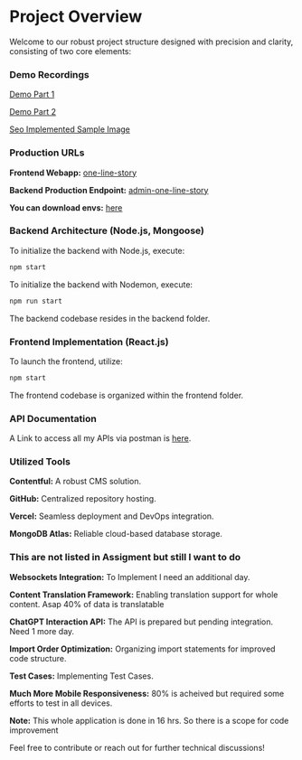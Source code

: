 # Project Overview

Welcome to our robust project structure designed with precision and clarity, consisting of two core elements:

### Demo Recordings

[Demo Part 1](https://drive.google.com/file/d/1J0F73HZRcWG6H5mntU9tM-YaFKKrFizW/view?usp=drive_link)

[Demo Part 2](https://drive.google.com/file/d/1uJsXshPD4N_cO-0H-p4kNk1jRVNnobRc/view?usp=drive_link)

[Seo Implemented Sample Image](https://drive.google.com/file/d/1Xrr3Ej4j4jD9ZlZqdqcGdkrin4T8LRCs/view?usp=drive_link)

### Production URLs

**Frontend Webapp:** [one-line-story](https://one-line-story.monkwall.com/)

**Backend Production Endpoint:** [admin-one-line-story](https://admin-one-line-story.monkwall.com/stories)

**You can download envs:** [here](https://drive.google.com/drive/folders/1Mdzei_kbiZ_IItjyCbqoeEz063n0YOYg?usp=sharing)

### Backend Architecture (Node.js, Mongoose)

To initialize the backend with Node.js, execute:

```bash
npm start
```

To initialize the backend with Nodemon, execute:

```bash
npm run start
```

The backend codebase resides in the backend folder.

### Frontend Implementation (React.js)

To launch the frontend, utilize:

```bash
npm start
```

The frontend codebase is organized within the frontend folder.

### API Documentation

A Link to access all my APIs via postman is [here](https://api.postman.com/collections/32817122-730e412b-b599-4dea-8b92-e6276af52901?access_key=PMAT-01HPD9D13AJVXG4A67FF3FZTZE).

### Utilized Tools

**Contentful:** A robust CMS solution.

**GitHub:** Centralized repository hosting.

**Vercel:** Seamless deployment and DevOps integration.

**MongoDB Atlas:** Reliable cloud-based database storage.

### This are not listed in Assigment but still I want to do

**Websockets Integration:**
To Implement I need an additional day.

**Content Translation Framework:**
Enabling translation support for whole content. Asap 40% of data is translatable 

**ChatGPT Interaction API:**
The API is prepared but pending integration. Need 1 more day.

**Import Order Optimization:**
Organizing import statements for improved code structure.

**Test Cases:**
Implementing Test Cases.

**Much More Mobile Responsiveness:**
80% is acheived but required some efforts to test in all devices.

**Note:**
This whole application is done in 16 hrs. So there is a scope for code improvement

Feel free to contribute or reach out for further technical discussions!

